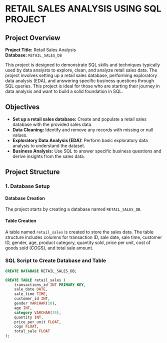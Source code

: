 # RETAIL SALES ANALYSIS USING SQL PROJECT
## Project Overview
**Project Title:** Retail Sales Analysis  
**Database:** `RETAIL_SALES_DB`  

This project is designed to demonstrate SQL skills and techniques typically used by data analysts to explore, clean, and analyze retail sales data. The project involves setting up a retail sales database, performing exploratory data analysis (EDA), and answering specific business questions through SQL queries. This project is ideal for those who are starting their journey in data analysis and want to build a solid foundation in SQL.

## Objectives
- **Set up a retail sales database:** Create and populate a retail sales database with the provided sales data.
- **Data Cleaning:** Identify and remove any records with missing or null values.
- **Exploratory Data Analysis (EDA):** Perform basic exploratory data analysis to understand the dataset.
- **Business Analysis:** Use SQL to answer specific business questions and derive insights from the sales data.

## Project Structure

### 1. Database Setup
#### Database Creation
The project starts by creating a database named `RETAIL_SALES_DB`.

#### Table Creation
A table named `retail_sales` is created to store the sales data. The table structure includes columns for transaction ID, sale date, sale time, customer ID, gender, age, product category, quantity sold, price per unit, cost of goods sold (COGS), and total sale amount.

### SQL Script to Create Database and Table
```sql
CREATE DATABASE RETAIL_SALES_DB;

CREATE TABLE retail_sales (
    transactions_id INT PRIMARY KEY,
    sale_date DATE,    
    sale_time TIME,
    customer_id INT,    
    gender VARCHAR(10),
    age INT,
    category VARCHAR(35),
    quantity INT,
    price_per_unit FLOAT,    
    cogs FLOAT,
    total_sale FLOAT
);
